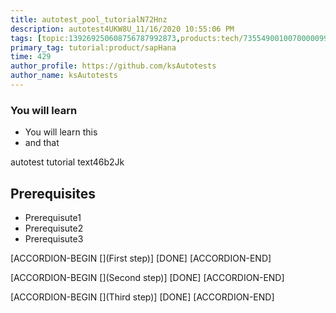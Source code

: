 ```yaml
---
title: autotest_pool_tutorialN72Hnz
description: autotest4UKW8U_11/16/2020 10:55:06 PM
tags: [topic:139269250608756787992873,products:tech/73554900100700000996,tutorial:experience/advanced]
primary_tag: tutorial:product/sapHana
time: 429
author_profile: https://github.com/ksAutotests
author_name: ksAutotests
---
```

### You will learn
- You will learn this
- and that

autotest tutorial text46b2Jk

## Prerequisites
- Prerequisute1
- Prerequisute2
- Prerequisute3

[ACCORDION-BEGIN [](First step)]
[DONE]
[ACCORDION-END]

[ACCORDION-BEGIN [](Second step)]
[DONE]
[ACCORDION-END]

[ACCORDION-BEGIN [](Third step)]
[DONE]
[ACCORDION-END]

